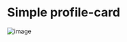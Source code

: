 # Simple profile-card

![image](https://user-images.githubusercontent.com/50826640/138842762-d9286b01-3fa0-442a-b795-57bb4dc3369d.png)
